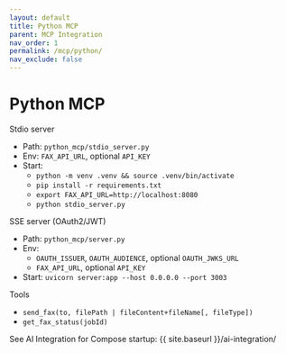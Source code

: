 ```yaml
---
layout: default
title: Python MCP
parent: MCP Integration
nav_order: 1
permalink: /mcp/python/
nav_exclude: false
---
```


# Python MCP

Stdio server
- Path: `python_mcp/stdio_server.py`
- Env: `FAX_API_URL`, optional `API_KEY`
- Start:
  - `python -m venv .venv && source .venv/bin/activate`
  - `pip install -r requirements.txt`
  - `export FAX_API_URL=http://localhost:8080`
  - `python stdio_server.py`

SSE server (OAuth2/JWT)
- Path: `python_mcp/server.py`
- Env:
  - `OAUTH_ISSUER`, `OAUTH_AUDIENCE`, optional `OAUTH_JWKS_URL`
  - `FAX_API_URL`, optional `API_KEY`
- Start: `uvicorn server:app --host 0.0.0.0 --port 3003`

Tools
- `send_fax(to, filePath | fileContent+fileName[, fileType])`
- `get_fax_status(jobId)`

See AI Integration for Compose startup: {{ site.baseurl }}/ai-integration/
